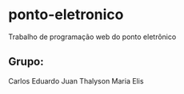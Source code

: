 # ponto-eletronico
Trabalho de programação web do ponto eletrônico

## Grupo:
Carlos Eduardo
Juan Thalyson
Maria Elis
